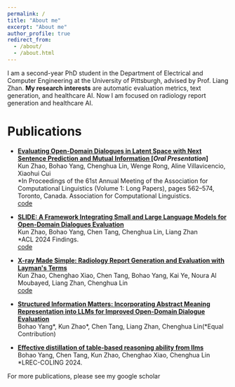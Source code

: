 ```yaml
---
permalink: /
title: "About me"
excerpt: "About me"
author_profile: true
redirect_from: 
  - /about/
  - /about.html
---
```


I am a second-year PhD student in the Department of Electrical and Computer Engineering at the University of Pittsburgh, advised by Prof. Liang Zhan. **My research interests** are automatic evaluation metrics, text generation, and healthcare AI. Now I am focused on radiology report generation and healthcare AI.

Publications
======

- **[Evaluating Open-Domain Dialogues in Latent Space with Next Sentence Prediction and Mutual Information ](https://aclanthology.org/2023.acl-long.33/) [*Oral Presentation*]**  
  Kun Zhao, Bohao Yang, Chenghua Lin, Wenge Rong, Aline Villavicencio, Xiaohui Cui  
  *In Proceedings of the 61st Annual Meeting of the Association for Computational Linguistics (Volume 1: Long Papers), pages 562–574, Toronto, Canada. Association for Computational Linguistics.  
  [code](https://github.com/hegehongcha/CMN-ACL2023)

- **[SLIDE: A Framework Integrating Small and Large Language Models for Open-Domain Dialogues Evaluation](https://aclanthology.org/2024.findings-acl.911/)**  
  Kun Zhao, Bohao Yang, Chen Tang, Chenghua Lin, Liang Zhan  
  *ACL 2024 Findings.  
  [code](https://github.com/hegehongcha/SLIDE-ACL2024)

- **[X-ray Made Simple: Radiology Report Generation and Evaluation with Layman's Terms](https://arxiv.org/abs/2406.17911)**  
  Kun Zhao, Chenghao Xiao, Chen Tang, Bohao Yang, Kai Ye, Noura Al Moubayed, Liang Zhan, Chenghua Lin    
  [code](https://github.com/hegehongcha/LaymanRRG)

- **[Structured Information Matters: Incorporating Abstract Meaning Representation into LLMs for Improved Open-Domain Dialogue Evaluation](https://arxiv.org/abs/2404.01129)**  
  Bohao Yang\*, Kun Zhao\*, Chen Tang, Liang Zhan, Chenghua Lin(*Equal Contribution)  

- **[Effective distillation of table-based reasoning ability from llms](https://aclanthology.org/2024.lrec-main.492/)**  
  Bohao Yang, Chen Tang, Kun Zhao, Chenghao Xiao, Chenghua Lin  
  *LREC-COLING 2024.
  

For more publications, please see my google scholar


